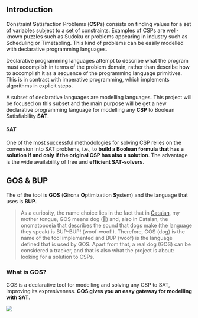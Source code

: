 
## Introduction

**C**onstraint **S**atisfaction Problems \(**CSP**s\) consists on finding values for a set of variables subject to a set of constraints. Examples of CSPs are well-known puzzles such as Sudoku or problems appearing in industry such as Scheduling or Timetabling. This kind of problems can be easily modelled with declarative programming languages.

Declarative programming languages attempt to describe what the program must accomplish in terms of the problem domain, rather than describe how to accomplish it as a sequence of the programming language primitives. This is in contrast with imperative programming, which implements algorithms in explicit steps.

A subset of declarative languages are modelling languages. This project will be focused on this subset and the main purpose will be get a new declarative programming language for modelling any **CSP** to Boolean Satisfiability **SAT**.

#### SAT

One of the most successful methodologies for solving CSP relies on the conversion into SAT problems, i.e., to **build a Boolean formula that has a solution if and only if the original CSP has also a solution**. The advantage is the wide availability of free and **eﬀicient SAT-solvers**.

## GOS & BUP

The of the tool is **GOS** \(**G**irona **O**ptimization **S**ystem\) and the language that uses is **BUP**.

> As a curiosity, the name choice lies in the fact that in [Catalan](https://en.wikipedia.org/wiki/Catalan_language), my mother tongue, GOS means dog (:dog:) and, also in Catalan, the onomatopoeia that describes the sound that dogs make \(the language they speak\) is BUP-BUP! \(woof-woof!\). Therefore, GOS \(dog\) is the name of the tool implemented and BUP \(woof\) is the language defined that is used by GOS. Apart from that, a real dog \(GOS\) can be considered a tracker, and that is also what the project is about: looking for a solution to CSPs.

### What is GOS?

GOS is a declarative tool for modelling and solving any CSP to SAT, improving its expresiveness. **GOS gives you an easy gateway for modelling with SAT**.

![](https://i.imgur.com/orO0kZ8.jpg)

